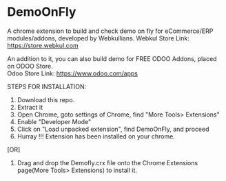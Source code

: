 # DemoOnFly
A chrome extension to build and check demo on fly for eCommerce/ERP modules/addons, developed by Webkullians. 
Webkul Store Link: https://store.webkul.com

An addition to it, you can also build demo for FREE ODOO Addons, placed on ODOO Store.  
Odoo Store Link: https://www.odoo.com/apps

STEPS FOR INSTALLATION:
1) Download this repo.
2) Extract it
3) Open Chrome, goto settings of Chrome, find "More Tools> Extensions"
4) Enable "Developer Mode"
5) Click on "Load unpacked extension", find DemoOnFly, and proceed 
6) Hurray !!! Extension has been installed on your chrome. 

[OR]
1) Drag and drop the Demofly.crx file onto the Chrome Extensions page(More Tools> Extensions) to install it.

